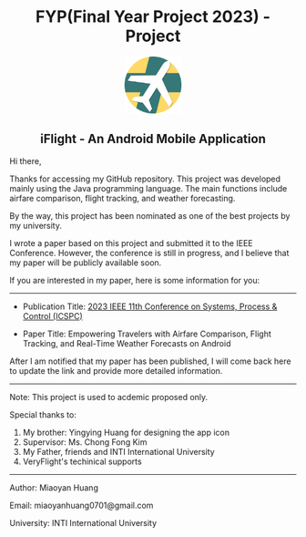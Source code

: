 <h1 align = 'center'> FYP(Final Year Project 2023) - Project </h1>
<div align = 'center'>
    <img src="app/src/main/res/drawable/logo_app.png" width="100" height="100" />
    <h2 >iFlight - An Android Mobile Application</h2>
</div>

Hi there,

<p>
  Thanks for accessing my GitHub repository. This project was developed mainly using the Java programming language. The main functions include airfare comparison, flight tracking, and weather forecasting.

  By the way, this project has been nominated as one of the best projects by my university.

  I wrote a paper based on this project and submitted it to the IEEE Conference. However, the conference is still in progress, and I believe that my paper will be publicly available soon.

  If you are interested in my paper, here is some information for you:
  ________________________________________________________________________________________________________________________
  * Publication Title: <a href = 'https://ieeexplore.ieee.org/xpl/conhome/1803425/all-proceedings'>2023 IEEE 11th Conference on Systems, Process & Control (ICSPC) </a>
  
  * Paper Title: Empowering Travelers with Airfare Comparison, Flight Tracking, and Real-Time Weather Forecasts on Android

  After I am notified that my paper has been published, I will come back here to update the link and provide more detailed information.
  ________________________________________________________________________________________________________________________

</p>

Note: This project is used to acdemic proposed only.

Special thanks to:
  1. My brother: Yingying Huang for designing the app icon
  2. Supervisor: Ms. Chong Fong Kim
  3. My Father, friends and INTI International University
  4. VeryFlight's techinical supports

-----------------------------
<p>Author: Miaoyan Huang </p>
<p>Email: miaoyanhuang0701@gmail.com</p> <p>University: INTI International University</p>
